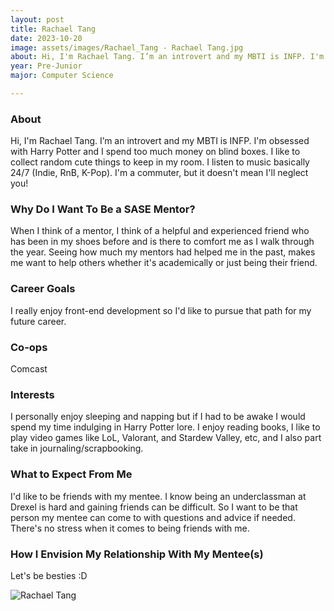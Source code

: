 ```yaml
---
layout: post
title: Rachael Tang 
date: 2023-10-20
image: assets/images/Rachael_Tang - Rachael Tang.jpg
about: Hi, I'm Rachael Tang. I’m an introvert and my MBTI is INFP. I'm obsessed with Harry Potter and I spend too much money on blind boxes. I like to collect random cute things to keep in my room. I listen to music basically 24/7 (Indie, RnB, K-Pop). I'm a commuter, but it doesn't mean I'll neglect you!
year: Pre-Junior
major: Computer Science 

---
```


### About

Hi, I'm Rachael Tang. I’m an introvert and my MBTI is INFP. I'm obsessed with Harry Potter and I spend too much money on blind boxes. I like to collect random cute things to keep in my room. I listen to music basically 24/7 (Indie, RnB, K-Pop). I'm a commuter, but it doesn't mean I'll neglect you!

### Why Do I Want To Be a SASE Mentor?

When I think of a mentor, I think of a helpful and experienced friend who has been in my shoes before and is there to comfort me as I walk through the year. Seeing how much my mentors had helped me in the past, makes me want to help others whether it's academically or just being their friend.

### Career Goals

I really enjoy front-end development so I'd like to pursue that path for my future career. 

### Co-ops

Comcast 

### Interests

I personally enjoy sleeping and napping but if I had to be awake I would spend my time indulging in Harry Potter lore. I enjoy reading books, I like to play video games like LoL, Valorant, and Stardew Valley, etc, and I also part take in journaling/scrapbooking. 

### What to Expect From Me

I'd like to be friends with my mentee. I know being an underclassman at Drexel is hard and gaining friends can be difficult. So I want to be that person my mentee can come to with questions and advice if needed. There's no stress when it comes to being friends with me. 

### How I Envision My Relationship With My Mentee(s) 


Let's be besties :D

<div class="text-center my-5">
    <img src="https://sase-drexel.github.io/mentorship-2023/assets/images/Rachael_Tang - Rachael Tang.jpg" alt="Rachael Tang" class="rounded post-img" />
</div>
